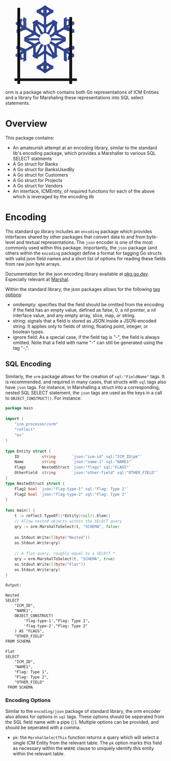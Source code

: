 ![orm logo](../assets/orm_logo.png)

orm is a package which contains both Go representations of ICM Entities and a library for Marshaling these 
representations into SQL select statements.

# Overview
This package contains:
- An amateurish attempt at an encoding library, similar to the standard lib's encoding package, which provides a Marshaller to various SQL SELECT statments
- A Go struct for Banks
- A Go struct for BanksUsedBy
- A Go struct for Customers
- A Go struct for Projects
- A Go struct for Vendors
- An interface, ICMEntity, of required functions for each of the above which is leveraged by the encoding lib

# Encoding
Ths standard go library includes an `encoding` package which provides interfaces shared by other packages that convert 
data to and from byte-level and textual representations. The `json` encoder is one of the most commonly used within this
package. Importantly, the `json` package (and others within the `encoding` package) define a format for tagging Go structs
with valid json field names and a short list of options for reading these fields from raw json byte arrays.

Documentation for the json encoding library available at [pkg.go.dev](https://pkg.go.dev/encoding/json). Especially relevant at [Marshal](https://pkg.go.dev/encoding/json#Marshal).

Within the standard library, the json packages allows for the following [tag options](https://pkg.go.dev/encoding/json#Marshal):
- omitempty: specifies that the field should be omitted from the encoding if the field has an empty value, defined as false, 0, a nil pointer, a nil interface value, and any empty array, slice, map, or string.
- string: signals that a field is stored as JSON inside a JSON-encoded string. It applies only to fields of string, floating point, integer, or boolean types.
- ignore field: As a special case, if the field tag is "-", the field is always omitted. Note that a field with name "-" can still be generated using the tag "-,".


## SQL Encoding
Similarly, the `orm` package allows for the creation of `sql:"FieldName"` tags. It is recommended, and required in many 
cases, that structs with `sql` tags also have `json` tags. For instance, in Marshalling a struct into a corresponding,
nested SQL SELECT statement, the `json` tags are used as the keys in a call to `OBJECT_CONSTRUCT()`. For instance:

```go
package main

import (
	"icm_processor/orm"
	"reflect"
	"os"
)

type Entity struct {
	ID          string       `json:"icm-id" sql:"ICM_ID|pk"`
	Name        string       `json:"name-1" sql:"NAME1"`
	Flags       NestedStruct `json:"flags" sql:"FLAGS"`
	OtherField  string       `json:"other-field" sql:"OTHER_FIELD"`      
}
type NestedStruct struct {
	Flag1 bool `json:"flag-type-1" sql:"Flag: Type 1"`
	Flag2 bool `json:"flag-type-2" sql:"Flag: Type 2"`
}

func main() {
	t := reflect.TypeOf((*Entity)(nil)).Elem()
	// Allow nested objects within the SELECT query
	qry := orm.MarshalToSelect(t, "SCHEMA", false)

	os.Stdout.Write([]byte("Nested"))
	os.Stdout.Write(qry)
	
	// A flat query, roughly equal to a SELECT *
	qry = orm.MarshalToSelect(t, "SCHEMA", true)
	os.Stdout.Write([]byte("Flat"))
	os.Stdout.Write(qry)
}
```
```text
Output:

Nested
SELECT
    "ICM_ID",
    "NAME1",
    OBJECT_CONSTRUCT(
        'flag-type-1',"Flag: Type 1",
        'flag-type-2',"Flag: Type 2"
    ) AS "FLAGS",
    "OTHER_FIELD"
FROM SCHEMA

Flat
SELECT
    "ICM_ID",
    "NAME1",
    "Flag: Type 1",
    "Flag: Type 2",
    "OTHER_FIELD"
 FROM SCHEMA
```
### Encoding Options
Similar to the `encoding/json` package of standard library, the orm encoder also allows for options in `sql` tags. These 
options should be seperated from the SQL field name with a pipe (`|`). Multiple options can be provided, and should be 
seperated with a comma.
- `pk`: the `MarshalSelectThis` function returns a query which will select a single ICM Entity from the relevant table. 
 The `pk` option marks this field as necessary within the `WHERE` clause to uniquely identify this entity within the relevant
 table.
